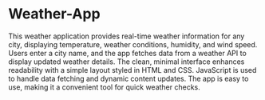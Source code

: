# Weather-App
This weather application provides real-time weather information for any city, displaying temperature, weather conditions, humidity, and wind speed. Users enter a city name, and the app fetches data from a weather API to display updated weather details. The clean, minimal interface enhances readability with a simple layout styled in HTML and CSS. JavaScript is used to handle data fetching and dynamic content updates. The app is easy to use, making it a convenient tool for quick weather checks.
